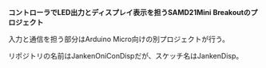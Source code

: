 **コントローラでLED出力とディスプレイ表示を担うSAMD21Mini Breakoutのプロジェクト**

入力と通信を担う部分はArduino Micro向けの別プロジェクトが行う。

リポジトリの名前はJankenOniConDispだが、スケッチ名はJankenDisp。
